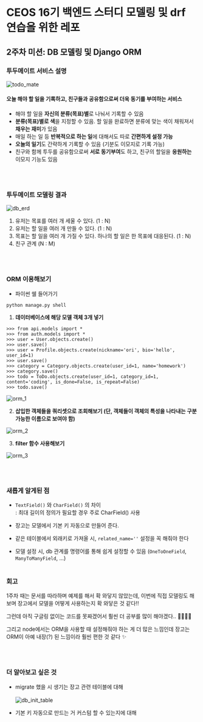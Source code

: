 # CEOS 16기 백엔드 스터디 모델링 및 drf 연습을 위한 레포


## 2주차 미션: DB 모델링 및 Django ORM

### 투두메이트 서비스 설명

![todo_mate](https://user-images.githubusercontent.com/68186101/193458056-025adc6e-1a80-4024-8829-8353b08ef34f.png)
#### 오늘 해야 할 일을 기록하고, 친구들과 공유함으로써 더욱 동기를 부여하는 서비스
- 해야 할 일을 **자신의 분류(목표)별**로 나눠서 기록할 수 있음
- **분류(목표)별로 색**을 지정할 수 있음. 할 일을 완료하면 분류에 맞는 색이 채워져서 **채우는 재미**가 있음
- 매일 하는 일 등 **반복적으로 하는 일**에 대해서도 따로 **간편하게 설정 가능**
- **오늘의 일기**도 간략하게 기록할 수 있음 (기분도 이모지로 기록 가능)
- 친구와 함께 투두를 공유함으로써 **서로 동기부여**도 하고, 친구의 할일을 **응원하는** 이모지 기능도 있음

<br></br>

### 투두메이트 모델링 결과
![db_erd](https://user-images.githubusercontent.com/68186101/193458050-3a930229-6e60-4452-847a-ce5c80592d7f.png)
1. 유저는 목표를 여러 개 세울 수 있다. (1 : N)
2. 유저는 할 일을 여러 개 만들 수 있다. (1 : N)
3. 목표는 할 일을 여러 개 가질 수 있다. 하나의 할 일은 한 목표에 대응된다. (1 : N)
4. 친구 관계 (N : M)





<br></br>

### ORM 이용해보기

- 파이썬 쉘 들어가기
```shell
python manage.py shell
```

1. **데이터베이스에 해당 모델 객체 3개 넣기**
```shell
>>> from api.models import *
>>> from auth.models import *
>>> user = User.objects.create()
>>> user.save()
>>> user = Profile.objects.create(nickname='ori', bio='hello', user_id=1) 
>>> user.save()
>>> category = Category.objects.create(user_id=1, name='homework')
>>> category.save()
>>> todo = ToDo.objects.create(user_id=1, category_id=1, content='coding', is_done=False, is_repeat=False)
>>> todo.save()

```
![orm_1](https://user-images.githubusercontent.com/68186101/193458053-485653b1-2824-4bfa-9b3d-5a16940471fc.png)

2. **삽입한 객체들을 쿼리셋으로 조회해보기 (단, 객체들이 객체의 특성을 나타내는 구분가능한 이름으로 보여야 함)**

![orm_2](https://user-images.githubusercontent.com/68186101/193458054-cc617145-7745-4d3c-bdb4-3f685cb818c0.png)

3. **filter 함수 사용해보기**

![orm_3](https://user-images.githubusercontent.com/68186101/193458055-6c073b82-d5f3-4f92-aaa9-ac3915ca1d56.png)

<br></br>

### 새롭게 알게된 점

- `TextField()` 와 `CharField()` 의 차이
</br>: 최대 길이의 정의가 필요할 경우 주로 CharField() 사용

- 장고는 모델에서 기본 키 자동으로 만들어 준다.
- 같은 테이블에서 외래키로 가져올 시, `related_name=''` 설정을 꼭 해줘야 한다
- 모델 설정 시, db 관계를 명령어를 통해 쉽게 설정할 수 있음 (`OneToOneField`, `ManyToManyField`, ...)
<br></br>

### 회고

1주차 때는 문서를 따라하며 예제를 해서 확 와닿지 않았는데, 이번에 직접 모델링도 해보며 장고에서 모델을 어떻게 사용하는지 확 와닿은 것 같다!!

그런데 아직 구글링 없이는 코드를 못짜겠어서 훨씬 더 공부를 많이 해야겠다.. 💪💪🔥🔥

그리고 node에서는 ORM을 사용할 때 설정해줘야 하는 게 더 많은 느낌인데 장고는 ORM이 아예 내장(?) 된 느낌이라 훨씬 편한 것 같다 ✨

<br></br>

### 더 알아보고 싶은 것

- migrate 했을 시 생기는 장고 관련 테이블에 대해 <br></br>
![db_init_table](https://user-images.githubusercontent.com/68186101/193458052-d6127c0d-dabc-437f-b52b-d6220f61e8e7.png)

- 기본 키 자동으로 만드는 거 커스텀 할 수 있는지에 대해
